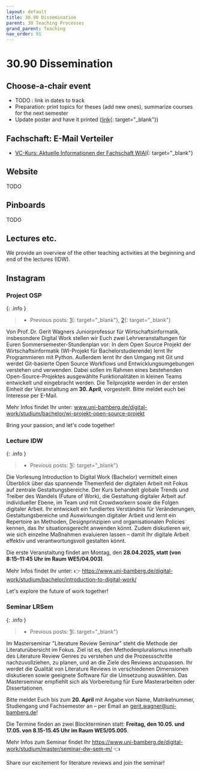 ```yaml
---
layout: default
title: 30.90 Dissemination
parent: 30 Teaching Processes
grand_parent: Teaching
nav_order: 91
---
```


# 30.90 Dissemination

## Choose-a-chair event

- TODO : link in dates to track
- Preparation: print topics for theses (add new ones), summarize courses for the next semester
- Update poster and have it printed ([link](https://github.com/digital-work-lab/handbook/tree/main/assets/docs/teaching-poster){: target="_blank"})

## Fachschaft: E-Mail Verteiler

- [VC-Kurs: Aktuelle Informationen der Fachschaft WIAI](https://vc.uni-bamberg.de/user/view.php?id=1157&course=284){: target="_blank"}

## Website

TODO

## Pinboards

TODO

## Lectures etc.

We provide an overview of the other teaching activities at the beginning and end of the lectures (IDW).

## Instagram

### Project OSP

{: .info }
> - Previous posts: [1](https://www.instagram.com/informatik_unibamberg/p/CyQd-OXIl9R/){: target="_blank"}, [2](https://www.instagram.com/informatik_unibamberg/p/DI3iAAvITII/?img_index=1){: target="_blank"}

Von Prof. Dr. Gerit Wagners Juniorprofessur für Wirtschaftsinformatik, insbesondere Digital Work stellen wir Euch zwei Lehrveranstaltungen für Euren Sommersemester-Stundenplan vor:
In dem Open Source Projekt der Wirtschaftsinformatik (WI-Projekt für Bachelorstudierende) lernt Ihr Programmieren mit Python. Außerdem lernt Ihr den Umgang mit Git und werdet Git-basierte Open Source Workflows und Entwicklungsumgebungen verstehen und verwenden. Dabei sollen im Rahmen eines bestehenden Open-Source-Projektes ausgewählte Funktionalitäten in kleinen Teams entwickelt und eingebracht werden. Die Teilprojekte werden in der ersten Einheit der Veranstaltung am **30. April**, vorgestellt. Bitte meldet euch bei Interesse per E-Mail.

Mehr Infos findet Ihr unter:
www.uni-bamberg.de/digital-work/studium/bachelor/wi-projekt-open-source-projekt

Bring your passion, and let's code together!

### Lecture IDW

{: .info }
> - Previous posts: [1](https://www.instagram.com/informatik_unibamberg/p/DI3iAAvITII/?img_index=2){: target="_blank"}

Die Vorlesung Introduction to Digital Work (Bachelor) vermittelt einen Überblick über das spannende Themenfeld der digitalen Arbeit mit Fokus auf zentrale Gestaltungsbereiche. Der Kurs behandelt globale Trends und Treiber des Wandels (Future of Work), die Gestaltung digitaler Arbeit auf individueller Ebene, im Team und mit Crowdworkern sowie die Folgen digitaler Arbeit. Ihr entwickelt ein fundiertes Verständnis für Veränderungen, Gestaltungsbereiche und Auswirkungen digitaler Arbeit und lernt ein Repertoire an Methoden, Designprinzipien und organisationalen Policies kennen, das Ihr situationsgerecht anwenden könnt. Zudem diskutieren wir, wie sich einzelne Maßnahmen evaluieren lassen – damit Ihr digitale Arbeit effektiv und verantwortungsvoll gestalten könnt.

Die erste Veranstaltung findet am Montag, den **28.04.2025, statt (von 8:15–11:45 Uhr im Raum WE5/04.003)**.

Mehr Infos findet Ihr unter:
👉 https://www.uni-bamberg.de/digital-work/studium/bachelor/introduction-to-digital-work/

Let's explore the future of work together!


### Seminar LRSem

{: .info }
> - Previous posts: [1](https://www.instagram.com/informatik_unibamberg/p/CyRI7QLvxWB/){: target="_blank"}

Im Masterseminar "Literature Review Seminar" steht die Methode der Literaturübersicht im Fokus. Ziel ist es, den Methodenpluralismus innerhalb des Literature Review Genres zu verstehen und die Prozessschritte nachzuvollziehen, zu planen, und an die Ziele des Reviews anzupassen. Ihr werdet die Qualität von Literature Reviews in verschiedenen Dimensionen diskutieren sowie geeignete Software für die Umsetzung auswählen.
Das Masterseminar empfiehlt sich als Vorbereitung für Eure Masterarbeiten oder Dissertationen.

Bitte meldet Euch bis zum **20. April** mit Angabe von Name, Matrikelnummer, Studiengang und Fachsemester an – per Email an gerit.wagner@uni-bamberg.de!

Die Termine finden an zwei Blockterminen statt: **Freitag, den 10.05. und 17.05. von 8.15-15.45 Uhr im Raum WE5/05.005**.

Mehr Infos zum Seminar findet Ihr https://www.uni-bamberg.de/digital-work/studium/master/seminar-dw-sem-m/ 👈

Share our excitement for literature reviews and join the seminar!
